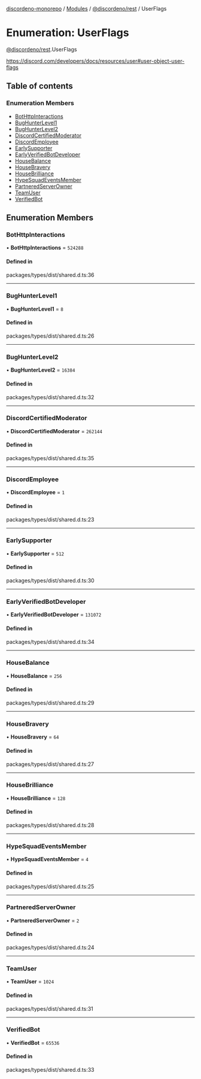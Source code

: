 [discordeno-monorepo](../README.md) / [Modules](../modules.md) / [@discordeno/rest](../modules/discordeno_rest.md) / UserFlags

# Enumeration: UserFlags

[@discordeno/rest](../modules/discordeno_rest.md).UserFlags

https://discord.com/developers/docs/resources/user#user-object-user-flags

## Table of contents

### Enumeration Members

- [BotHttpInteractions](discordeno_rest.UserFlags.md#bothttpinteractions)
- [BugHunterLevel1](discordeno_rest.UserFlags.md#bughunterlevel1)
- [BugHunterLevel2](discordeno_rest.UserFlags.md#bughunterlevel2)
- [DiscordCertifiedModerator](discordeno_rest.UserFlags.md#discordcertifiedmoderator)
- [DiscordEmployee](discordeno_rest.UserFlags.md#discordemployee)
- [EarlySupporter](discordeno_rest.UserFlags.md#earlysupporter)
- [EarlyVerifiedBotDeveloper](discordeno_rest.UserFlags.md#earlyverifiedbotdeveloper)
- [HouseBalance](discordeno_rest.UserFlags.md#housebalance)
- [HouseBravery](discordeno_rest.UserFlags.md#housebravery)
- [HouseBrilliance](discordeno_rest.UserFlags.md#housebrilliance)
- [HypeSquadEventsMember](discordeno_rest.UserFlags.md#hypesquadeventsmember)
- [PartneredServerOwner](discordeno_rest.UserFlags.md#partneredserverowner)
- [TeamUser](discordeno_rest.UserFlags.md#teamuser)
- [VerifiedBot](discordeno_rest.UserFlags.md#verifiedbot)

## Enumeration Members

### BotHttpInteractions

• **BotHttpInteractions** = `524288`

#### Defined in

packages/types/dist/shared.d.ts:36

---

### BugHunterLevel1

• **BugHunterLevel1** = `8`

#### Defined in

packages/types/dist/shared.d.ts:26

---

### BugHunterLevel2

• **BugHunterLevel2** = `16384`

#### Defined in

packages/types/dist/shared.d.ts:32

---

### DiscordCertifiedModerator

• **DiscordCertifiedModerator** = `262144`

#### Defined in

packages/types/dist/shared.d.ts:35

---

### DiscordEmployee

• **DiscordEmployee** = `1`

#### Defined in

packages/types/dist/shared.d.ts:23

---

### EarlySupporter

• **EarlySupporter** = `512`

#### Defined in

packages/types/dist/shared.d.ts:30

---

### EarlyVerifiedBotDeveloper

• **EarlyVerifiedBotDeveloper** = `131072`

#### Defined in

packages/types/dist/shared.d.ts:34

---

### HouseBalance

• **HouseBalance** = `256`

#### Defined in

packages/types/dist/shared.d.ts:29

---

### HouseBravery

• **HouseBravery** = `64`

#### Defined in

packages/types/dist/shared.d.ts:27

---

### HouseBrilliance

• **HouseBrilliance** = `128`

#### Defined in

packages/types/dist/shared.d.ts:28

---

### HypeSquadEventsMember

• **HypeSquadEventsMember** = `4`

#### Defined in

packages/types/dist/shared.d.ts:25

---

### PartneredServerOwner

• **PartneredServerOwner** = `2`

#### Defined in

packages/types/dist/shared.d.ts:24

---

### TeamUser

• **TeamUser** = `1024`

#### Defined in

packages/types/dist/shared.d.ts:31

---

### VerifiedBot

• **VerifiedBot** = `65536`

#### Defined in

packages/types/dist/shared.d.ts:33
